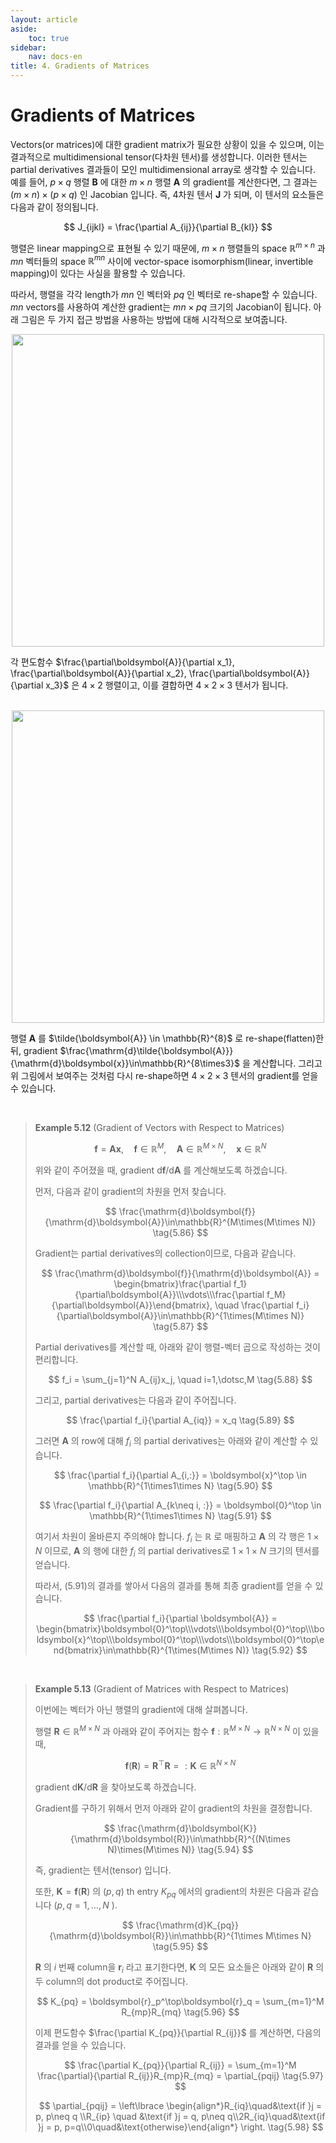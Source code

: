 ```yaml
---
layout: article
aside:
    toc: true
sidebar:
    nav: docs-en
title: 4. Gradients of Matrices
---
```


# Gradients of Matrices

Vectors(or matrices)에 대한 gradient matrix가 필요한 상황이 있을 수 있으며, 이는 결과적으로 multidimensional tensor(다차원 텐서)를 생성합니다. 이러한 텐서는 partial derivatives 결과들이 모인 multidimensional array로 생각할 수 있습니다. 예를 들어, $p\times q$ 행렬 $\boldsymbol{B}$ 에 대한 $m \times n$ 행렬 $\boldsymbol{A}$ 의 gradient를 계산한다면, 그 결과는 $(m\times n)\times(p \times q)$ 인 Jacobian 입니다. 즉, 4차원 텐서 $\boldsymbol{J}$ 가 되며, 이 텐서의 요소들은 다음과 같이 정의됩니다.

$$ J_{ijkl} = \frac{\partial A_{ij}}{\partial B_{kl}} $$

행렬은 linear mapping으로 표현될 수 있기 때문에, $m\times n$ 행렬들의 space $\mathbb{R}^{m\times n}$ 과 $mn$ 벡터들의 space $\mathbb{R}^{mn}$ 사이에 vector-space isomorphism(linear, invertible mapping)이 있다는 사실을 활용할 수 있습니다.

따라서, 행렬을 각각 length가 $mn$ 인 벡터와 $pq$ 인 벡터로 re-shape할 수 있습니다. $mn$ vectors를 사용하여 계산한 gradient는 $mn\times pq$ 크기의 Jacobian이 됩니다. 아래 그림은 두 가지 접근 방법을 사용하는 방법에 대해 시각적으로 보여줍니다.

<div align="center"><img src="{{ site.baseurl }}/assets/images/figures/figure5.7a.png" width=500px></div>

각 편도함수 $\frac{\partial\boldsymbol{A}}{\partial x_1}, \frac{\partial\boldsymbol{A}}{\partial x_2}, \frac{\partial\boldsymbol{A}}{\partial x_3}$ 은 $4\times2$ 행렬이고, 이를 결합하면 $4\times2\times3$ 텐서가 됩니다.

<br>
<div align="center"><img src="{{ site.baseurl }}/assets/images/figures/figure5.7b.png" width=500px></div>

행렬 $\boldsymbol{A}$ 를 $\tilde{\boldsymbol{A}} \in \mathbb{R}^{8}$ 로 re-shape(flatten)한 뒤, gradient $\frac{\mathrm{d}\tilde{\boldsymbol{A}}}{\mathrm{d}\boldsymbol{x}}\in\mathbb{R}^{8\times3}$ 을 계산합니다. 그리고 위 그림에서 보여주는 것처럼 다시 re-shape하면 $4\times2\times3$ 텐서의 gradient를 얻을 수 있습니다.

<br>

> **Example 5.12** (Gradient of Vectors with Respect to Matrices)
> 
> $$ \boldsymbol{f} = \boldsymbol{Ax}, \quad \boldsymbol{f}\in\mathbb{R}^{M},\quad\boldsymbol{A}\in\mathbb{R}^{M\times N}, \quad\boldsymbol{x}\in\mathbb{R}^N \tag{5.85} $$
> 
> 위와 같이 주어졌을 때, gradient $\mathrm{d}\boldsymbol{f}/\mathrm{d}\boldsymbol{A}$ 를 계산해보도록 하겠습니다.
> 
> 먼저, 다음과 같이 gradient의 차원을 먼저 찾습니다.
> 
> $$ \frac{\mathrm{d}\boldsymbol{f}}{\mathrm{d}\boldsymbol{A}}\in\mathbb{R}^{M\times(M\times N)} \tag{5.86} $$
> 
> Gradient는 partial derivatives의 collection이므로, 다음과 같습니다.
> 
> $$ \frac{\mathrm{d}\boldsymbol{f}}{\mathrm{d}\boldsymbol{A}} = \begin{bmatrix}\frac{\partial f_1}{\partial\boldsymbol{A}}\\\vdots\\\frac{\partial f_M}{\partial\boldsymbol{A}}\end{bmatrix}, \quad \frac{\partial f_i}{\partial\boldsymbol{A}}\in\mathbb{R}^{1\times(M\times N)} \tag{5.87} $$
> 
> Partial derivatives를 계산할 때, 아래와 같이 행렬-벡터 곱으로 작성하는 것이 편리합니다.
> 
> $$ f_i = \sum_{j=1}^N A_{ij}x_j, \quad i=1,\dotsc,M \tag{5.88} $$
> 
> 그리고, partial derivatives는 다음과 같이 주어집니다.
> 
> $$ \frac{\partial f_i}{\partial A_{iq}} = x_q  \tag{5.89} $$
> 
> 그러면 $\boldsymbol{A}$ 의 row에 대해 $f_i$ 의 partial derivatives는 아래와 같이 계산할 수 있습니다.
> 
> $$ \frac{\partial f_i}{\partial A_{i,:}} = \boldsymbol{x}^\top \in \mathbb{R}^{1\times1\times N} \tag{5.90} $$
> 
> $$ \frac{\partial f_i}{\partial A_{k\neq i, :}} = \boldsymbol{0}^\top \in \mathbb{R}^{1\times1\times N} \tag{5.91} $$
> 
> 여기서 차원이 올바른지 주의해야 합니다. $f_i$ 는 $\mathbb{R}$ 로 매핑하고 $\boldsymbol{A}$ 의 각 행은 $1\times N$ 이므로, $\boldsymbol{A}$ 의 행에 대한 $f_i$ 의 partial derivatives로 $1\times1\times N$ 크기의 텐서를 얻습니다.
> 
> 따라서, (5.91)의 결과를 쌓아서 다음의 결과를 통해 최종 gradient를 얻을 수 있습니다.
> 
> $$ \frac{\partial f_i}{\partial \boldsymbol{A}} = \begin{bmatrix}\boldsymbol{0}^\top\\\vdots\\\boldsymbol{0}^\top\\\boldsymbol{x}^\top\\\boldsymbol{0}^\top\\\vdots\\\boldsymbol{0}^\top\end{bmatrix}\in\mathbb{R}^{1\times(M\times N)} \tag{5.92} $$

<br>

> **Example 5.13** (Gradient of Matrices with Respect to Matrices)
> 
> 이번에는 벡터가 아닌 행렬의 gradient에 대해 살펴봅니다.
> 
> 행렬 $\boldsymbol{R}\in\mathbb{R}^{M\times N}$ 과 아래와 같이 주어지는 함수 $\boldsymbol{f}:\mathbb{R}^{M\times N}\rightarrow\mathbb{R}^{N\times N}$ 이 있을 때,
> 
> $$ \boldsymbol{f}(\boldsymbol{R}) = \boldsymbol{R}^\top\boldsymbol{R} =: \boldsymbol{K}\in\mathbb{R}^{N\times N} \tag{5.93} $$
> 
> gradient $\mathrm{d}\boldsymbol{K}/\mathrm{d}\boldsymbol{R}$ 을 찾아보도록 하겠습니다.
> 
> Gradient를 구하기 위해서 먼저 아래와 같이 gradient의 차원을 결정합니다.
> 
> $$ \frac{\mathrm{d}\boldsymbol{K}}{\mathrm{d}\boldsymbol{R}}\in\mathbb{R}^{(N\times N)\times(M\times N)} \tag{5.94} $$
> 
> 즉, gradient는 텐서(tensor) 입니다.
> 
> 또한, $\boldsymbol{K}=\boldsymbol{f}(\boldsymbol{R})$ 의 $(p, q)$ th entry $K_{pq}$ 에서의 gradient의 차원은 다음과 같습니다 ($p, q = 1,\dotsc,N$ ).
> 
> $$ \frac{\mathrm{d}K_{pq}}{\mathrm{d}\boldsymbol{R}}\in\mathbb{R}^{1\times M\times N} \tag{5.95} $$
> 
> $\boldsymbol{R}$ 의 $i$ 번째 column을 $\boldsymbol{r}_i$ 라고 표기한다면, $\boldsymbol{K}$ 의 모든 요소들은 아래와 같이 $\boldsymbol{R}$ 의 두 column의 dot product로 주어집니다.
> 
> $$ K_{pq} = \boldsymbol{r}_p^\top\boldsymbol{r}_q = \sum_{m=1}^M R_{mp}R_{mq} \tag{5.96} $$
> 
> 이제 편도함수 $\frac{\partial K_{pq}}{\partial R_{ij}}$ 를 계산하면, 다음의 결과를 얻을 수 있습니다.
> 
> $$ \frac{\partial K_{pq}}{\partial R_{ij}} = \sum_{m=1}^M \frac{\partial}{\partial R_{ij}}R_{mp}R_{mq} = \partial_{pqij} \tag{5.97} $$
> 
> $$ \partial_{pqij} = \left\lbrace \begin{align*}R_{iq}\quad&\text{if }j = p, p\neq q \\R_{ip} \quad &\text{if }j = q, p\neq q\\2R_{iq}\quad&\text{if }j = p, p=q\\0\quad&\text{otherwise}\end{align*} \right. \tag{5.98} $$

